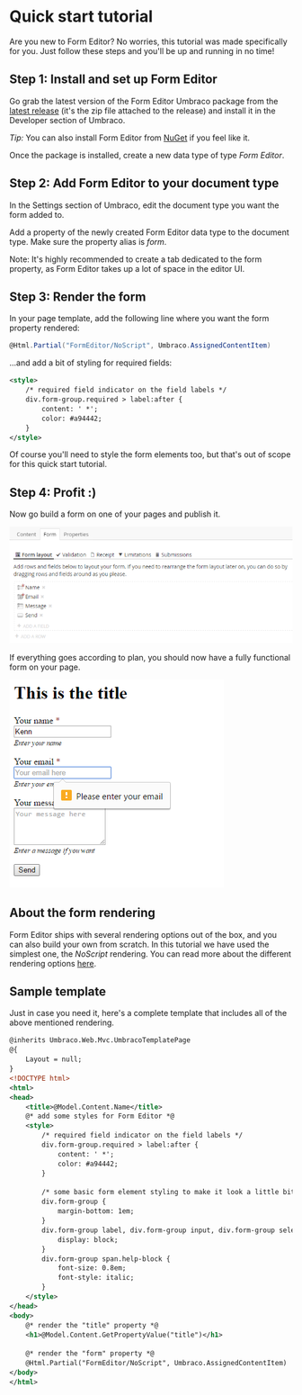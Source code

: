 # Quick start tutorial

Are you new to Form Editor? No worries, this tutorial was made specifically for you. Just follow these steps and you'll be up and running in no time!

## Step 1: Install and set up Form Editor
Go grab the latest version of the Form Editor Umbraco package from the [latest release](https://github.com/kjac/FormEditor/releases/latest) (it's the zip file attached to the release) and install it in the Developer section of Umbraco. 

*Tip:* You can also install Form Editor from [NuGet](https://www.nuget.org/packages/FormEditor/) if you feel like it.

Once the package is installed, create a new data type of type *Form Editor*. 

## Step 2: Add Form Editor to your document type
In the Settings section of Umbraco, edit the document type you want the form added to.

Add a property of the newly created Form Editor data type to the document type. Make sure the property alias is *form*.

Note: It's highly recommended to create a tab dedicated to the form property, as Form Editor takes up a lot of space in the editor UI.

## Step 3: Render the form
In your page template, add the following line where you want the form property rendered:

```cs
@Html.Partial("FormEditor/NoScript", Umbraco.AssignedContentItem)
```

...and add a bit of styling for required fields:

```xml
<style>
    /* required field indicator on the field labels */
    div.form-group.required > label:after {
        content: ' *';
        color: #a94442;
    }
</style>
```

Of course you'll need to style the form elements too, but that's out of scope for this quick start tutorial.

## Step 4: Profit :)
Now go build a form on one of your pages and publish it. 

![Form property](img/QuickStart/form-property.png)

If everything goes according to plan, you should now have a fully functional form on your page.

![Form](img/QuickStart/form.png)

## About the form rendering
Form Editor ships with several rendering options out of the box, and you can also build your own from scratch. In this tutorial we have used the simplest one, the *NoScript* rendering. You can read more about the different rendering options [here](../Docs/render.md).

## Sample template
Just in case you need it, here's a complete template that includes all of the above mentioned rendering.

```xml
@inherits Umbraco.Web.Mvc.UmbracoTemplatePage
@{
    Layout = null;
}
<!DOCTYPE html>
<html>
<head>
    <title>@Model.Content.Name</title>
    @* add some styles for Form Editor *@
    <style>
        /* required field indicator on the field labels */
        div.form-group.required > label:after {
            content: ' *';
            color: #a94442;
        }

        /* some basic form element styling to make it look a little bit nicer */
        div.form-group {
            margin-bottom: 1em;
        }
        div.form-group label, div.form-group input, div.form-group select, div.form-group textarea {
            display: block;
        }
        div.form-group span.help-block {
            font-size: 0.8em;
            font-style: italic;
        }
    </style>
</head>
<body>
    @* render the "title" property *@
    <h1>@Model.Content.GetPropertyValue("title")</h1>

    @* render the "form" property *@
    @Html.Partial("FormEditor/NoScript", Umbraco.AssignedContentItem)
</body>
</html>
```